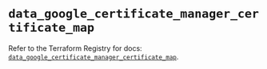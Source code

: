 # `data_google_certificate_manager_certificate_map`

Refer to the Terraform Registry for docs: [`data_google_certificate_manager_certificate_map`](https://registry.terraform.io/providers/hashicorp/google-beta/5.17.0/docs/data-sources/google_certificate_manager_certificate_map).
